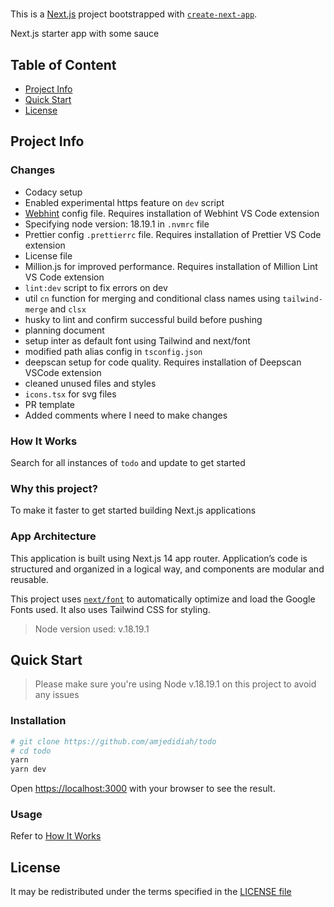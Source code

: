 #
<!-- TODO: Add app name -->

<!-- TODO: add Codacy badge -->

This is a [Next.js](https://nextjs.org/) project bootstrapped with [`create-next-app`](https://github.com/vercel/next.js/tree/canary/packages/create-next-app).

Next.js starter app with some sauce
<!-- TODO: App description here  -->

## Table of Content

- [Project Info](#project-info)
- [Quick Start](#quick-start)
- [License](#license)

## Project Info

<!-- TODO: remove -->
### Changes

- Codacy setup
- Enabled experimental https feature on `dev` script
- [Webhint](https://webhint.io/) config file. Requires installation of Webhint VS Code extension
- Specifying node version: 18.19.1 in `.nvmrc` file
- Prettier config `.prettierrc` file. Requires installation of Prettier VS Code extension
- License file
- Million.js for improved performance. Requires installation of Million Lint VS Code extension
- `lint:dev` script to fix errors on dev
- util `cn` function for merging and conditional class names using `tailwind-merge` and `clsx`
- husky to lint and confirm successful build before pushing
- planning document
- setup inter as default font using Tailwind and next/font
- modified path alias config in `tsconfig.json`
- deepscan setup for code quality. Requires installation of Deepscan VSCode extension
- cleaned unused files and styles
- `icons.tsx` for svg files
- PR template
- Added comments where I need to make changes

### How It Works

Search for all instances of `todo` and update to get started
<!-- TODO: Info about how it works here -->

### Why this project?

To make it faster to get started building Next.js applications
<!-- TODO: Info about why this project -->

### App Architecture

This application is built using Next.js 14 app router.
Application’s code is structured and organized in a logical way, and components are modular and reusable.

This project uses [`next/font`](https://nextjs.org/docs/basic-features/font-optimization) to automatically optimize and load the Google Fonts used.
It also uses Tailwind CSS for styling.

> Node version used: v.18.19.1

## Quick Start

> Please make sure you're using Node v.18.19.1 on this project to avoid any issues

### Installation

<!-- TODO -->
```bash
# git clone https://github.com/amjedidiah/todo
# cd todo
yarn
yarn dev
```

Open <https://localhost:3000> with your browser to see the result.

### Usage

Refer to [How It Works](#how-it-works)

## License

<!-- TODO -->
<!-- This copy of `Resume Tailor` is Copyright (c) 2024 <app_name> Technologies. -->
It may be redistributed under the terms specified in the [LICENSE file](LICENSE)
